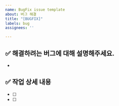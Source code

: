 ```yaml
---
name: BugFix issue template
about: 버그 해결
title: "[BUGFIX]"
labels: bug
assignees: ''

---
```


## ✅ 해결하려는 버그에 대해 설명해주세요.
- 

## ✅  작업 상세 내용
- [ ] 
- [ ]
